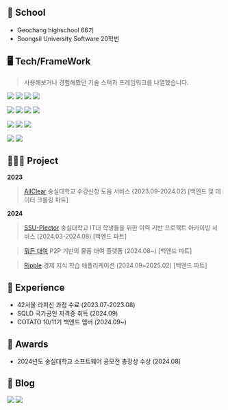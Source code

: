 
## 👋 School

- Geochang highschool 66기<br/>
- Soongsil University Software 20학번


## 🖥️ **Tech/FrameWork** 
> 사용해보거나 경험해봤던 기술 스택과 프레임워크를 나열했습니다.

<img src="https://img.shields.io/badge/C-A8B9CC?style=flat-square&logo=C&logoColor=white"/> <img src="https://img.shields.io/badge/C++-00599C?style=flat-square&logo=C%2B%2B&logoColor=white"/> <img src="https://img.shields.io/badge/java-007396?style=flat-square&logo=java&logoColor=white"/> <img src="https://img.shields.io/badge/Python-3776AB?style=flat-square&logo=Python&logoColor=white"/>

<img src="https://img.shields.io/badge/Spring-6DB33F?style=flat-square&logo=Spring&logoColor=white"/> <img src="https://img.shields.io/badge/Spring%20Boot-6DB33F?style=flat-square&logo=Spring%20Boot&logoColor=white"/>  <img src="https://img.shields.io/badge/Docker-2496ED?style=flat-square&logo=Docker&logoColor=white"/> <img src="https://img.shields.io/badge/AWS-232F3E?style=flat-square&logo=Amazon%20AWS&logoColor=white"/>

<img src="https://img.shields.io/badge/MySQL-4479A1?style=flat-square&logo=MySQL&logoColor=white"/> <img src="https://img.shields.io/badge/MongoDB-47A248?style=flat-square&logo=MongoDB&logoColor=white"/> <img src="https://img.shields.io/badge/Redis-DC382D?style=flat-square&logo=Redis&logoColor=white"/>

<img src="https://img.shields.io/badge/Visual Studio Code-007ACC?style=flat-square&logo=Visual Studio Code&logoColor=white"/> <img src="https://img.shields.io/badge/IntelliJ%20IDEA-000000?style=flat-square&logo=intellijidea&logoColor=white"/>


## 👩‍👧‍👦 **Project** 
**2023**
> [AllClear](https://github.com/AC-corporation/server) 숭실대학교 수강신청 도움 서비스 (2023.09-2024.02) [백엔드 및 데이터 크롤링 파트]


**2024**
> [SSU-Plector](https://github.com/SSU-Plector) 숭실대학교 IT대 학생들을 위한 이력 기반 프로젝트 아카이빙 서비스 (2024.03-2024.08) [백엔드 파트]

> [뭐든 대여](https://github.com/FlySamryong/Samryongs-backend) P2P 기반의 물품 대여 플랫폼 (2024.08~) [백엔드 파트]</br>

> [Ripple](https://github.com/IT-Cotato/10th-Economic-Learning-BE) 경제 지식 학습 애플리케이션 (2024.09~2025.02) [백엔드 파트]</br>


## 🧩 **Experience** 
- 42서울 라피신 과정 수료 (2023.07-2023.08)
- SQLD 국가공인 자격증 취득 (2024.09)
- COTATO 10/11기 백엔드 멤버 (2024.09~)

## 🏅 **Awards**   
- 2024년도 숭실대학교 소프트웨어 공모전 총장상 수상 (2024.08)

## 📒 **Blog** 
[<img src="https://img.shields.io/badge/Notion-000000?style=flat-square&logo=Notion&logoColor=white"/>](https://chanmin-study-log.notion.site/Chanmin-study-log-45d0e52ee0d04ca99db79b96c7ff07c9) [<img src="https://img.shields.io/badge/Tistory-000000?style=flat-square&logoColor=white"/>](https://chanmin-tstory.tistory.com/)



<!--
**chanmin-00/chanmin-00** is a ✨ _special_ ✨ repository because its `README.md` (this file) appears on your GitHub profile.

Here are some ideas to get you started:

- 🔭 I’m currently working on ...
- 🌱 I’m currently learning ...
- 👯 I’m looking to collaborate on ...
- 🤔 I’m looking for help with ...
- 💬 Ask me about ...
- 📫 How to reach me: ...
- 😄 Pronouns: ...
- ⚡ Fun fact: ...
-->
